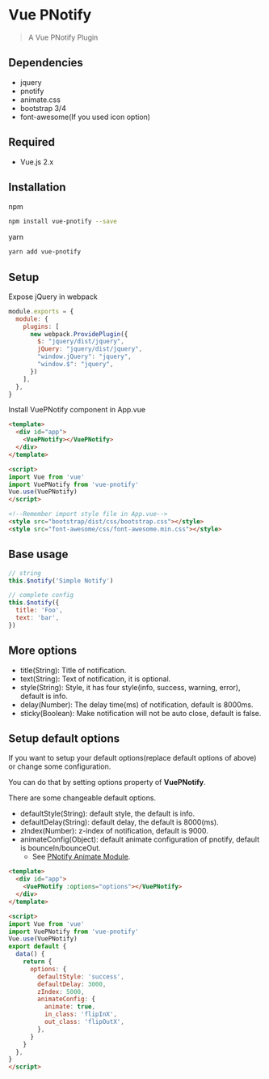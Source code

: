 # Vue PNotify

> A Vue PNotify Plugin

## Dependencies

* jquery
* pnotify
* animate.css
* bootstrap 3/4
* font-awesome(If you used icon option)

## Required

* Vue.js 2.x
 
## Installation

npm 

```bash
npm install vue-pnotify --save
```

yarn

```bash
yarn add vue-pnotify
```

## Setup

Expose jQuery in webpack

```javascript
module.exports = {
  module: {
    plugins: [
      new webpack.ProvidePlugin({
        $: "jquery/dist/jquery",
        jQuery: "jquery/dist/jquery",
        "window.jQuery": "jquery",
        "window.$": "jquery",
      })
    ],
  },
}
```

Install VuePNotify component in App.vue

```html
<template>
  <div id="app">
    <VuePNotify></VuePNotify>
  </div>
</template>

<script>
import Vue from 'vue'
import VuePNotify from 'vue-pnotify'
Vue.use(VuePNotify)
</script>

<!--Remember import style file in App.vue-->
<style src="bootstrap/dist/css/bootstrap.css"></style>
<style src="font-awesome/css/font-awesome.min.css"></style>
```

## Base usage

```javascript
// string
this.$notify('Simple Notify')

// complete config
this.$notify({
  title: 'Foo',
  text: 'bar',
})
```

## More options

* title(String): Title of notification.
* text(String): Text of notification, it is optional.
* style(String): Style, it has four style(info, success, warning, error), default is info.
* delay(Number): The delay time(ms) of notification, default is 8000ms.
* sticky(Boolean): Make notification will not be auto close, default is false.

## Setup default options

If you want to setup your default options(replace default options of above) or change some configuration.

You can do that by setting options property of **VuePNotify**.

There are some changeable default options.

* defaultStyle(String): default style, the default is info.
* defaultDelay(String): default delay, the default is 8000(ms).
* zIndex(Number): z-index of notification, default is 9000.
* animateConfig(Object): default animate configuration of pnotify, default is bounceIn/bounceOut.
  * See [PNotify Animate Module](https://github.com/sciactive/pnotify#animate-module).

```html
<template>
  <div id="app">
    <VuePNotify :options="options"></VuePNotify>
  </div>
</template>

<script>
import Vue from 'vue'
import VuePNotify from 'vue-pnotify'
Vue.use(VuePNotify)
export default {
  data() {
    return {
      options: {
        defaultStyle: 'success',
        defaultDelay: 3000,
        zIndex: 5000,
        animateConfig: {
          animate: true,
          in_class: 'flipInX',
          out_class: 'flipOutX',
        },
      }
    }
  },
}
</script>
```
